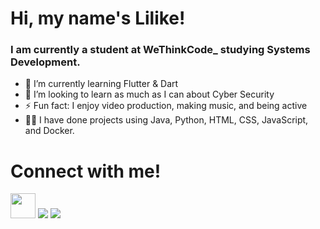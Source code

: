 # Hi, my name's Lilike!

### I am currently a student at WeThinkCode_ studying Systems Development.

- 🌱 I’m currently learning Flutter & Dart
- 🤔 I’m looking to learn as much as I can about Cyber Security
- ⚡ Fun fact: I enjoy video production, making music, and being active
- 👨‍🍳 I have done projects using Java, Python, HTML, CSS, JavaScript, and Docker.

# Connect with me!
[<img width="40" height="40" src="https://github.com/lilikenel/lilikenel/assets/95313884/f3a9f04a-7d82-45ce-8768-ae82db46261f" />](lilike.nel@gmail.com)
[<img src="images/linkedin.png" />](https://www.linkedin.com/in/lilikenel/)
[<img src="images/twitter.png" />](https://twitter.com/lilikenel)


